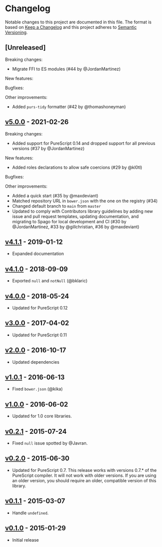 # Changelog

Notable changes to this project are documented in this file. The format is based on [Keep a Changelog](https://keepachangelog.com/en/1.0.0/) and this project adheres to [Semantic Versioning](https://semver.org/spec/v2.0.0.html).

## [Unreleased]

Breaking changes:
- Migrate FFI to ES modules (#44 by @JordanMartinez)

New features:

Bugfixes:

Other improvements:
- Added `purs-tidy` formatter (#42 by @thomashoneyman)

## [v5.0.0](https://github.com/purescript-contrib/purescript-nullable/releases/tag/v5.0.0) - 2021-02-26

Breaking changes:
- Added support for PureScript 0.14 and dropped support for all previous versions (#37 by @JordanMartinez)

New features:
- Added roles declarations to allow safe coercions (#29 by @kl0tl)

Bugfixes:

Other improvements:
- Added a quick start (#35 by @maxdeviant)
- Matched repository URL in `bower.json` with the one on the registry (#34)
- Changed default branch to `main` from `master`
- Updated to comply with Contributors library guidelines by adding new issue and pull request templates, updating documentation, and migrating to Spago for local development and CI (#30 by @JordanMartinez, #33 by @gillchristian, #36 by @maxdeviant)

## [v4.1.1](https://github.com/purescript-contrib/purescript-nullable/releases/tag/v4.1.1) - 2019-01-12

- Expanded documentation

## [v4.1.0](https://github.com/purescript-contrib/purescript-nullable/releases/tag/v4.1.0) - 2018-09-09

- Exported `null` and `notNull` (@bklaric)

## [v4.0.0](https://github.com/purescript-contrib/purescript-nullable/releases/tag/v4.0.0) - 2018-05-24

- Updated for PureScript 0.12

## [v3.0.0](https://github.com/purescript-contrib/purescript-nullable/releases/tag/v3.0.0) - 2017-04-02

- Updated for PureScript 0.11

## [v2.0.0](https://github.com/purescript-contrib/purescript-nullable/releases/tag/v2.0.0) - 2016-10-17

- Updated dependencies

## [v1.0.1](https://github.com/purescript-contrib/purescript-nullable/releases/tag/v1.0.1) - 2016-06-13

- Fixed `bower.json` (@kika)

## [v1.0.0](https://github.com/purescript-contrib/purescript-nullable/releases/tag/v1.0.0) - 2016-06-02

- Updated for 1.0 core libraries.

## [v0.2.1](https://github.com/purescript-contrib/purescript-nullable/releases/tag/v0.2.1) - 2015-07-24

- Fixed `null` issue spotted by @Javran.

## [v0.2.0](https://github.com/purescript-contrib/purescript-nullable/releases/tag/v0.2.0) - 2015-06-30

- Updated for PureScript 0.7. This release works with versions 0.7.\* of the PureScript compiler. It will not work with older versions. If you are using an older version, you should require an older, compatible version of this library.

## [v0.1.1](https://github.com/purescript-contrib/purescript-nullable/releases/tag/v0.1.1) - 2015-03-07

- Handle `undefined`.

## [v0.1.0](https://github.com/purescript-contrib/purescript-nullable/releases/tag/v0.1.0) - 2015-01-29

- Initial release
